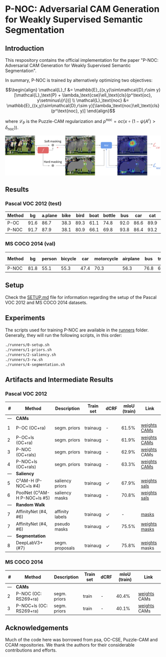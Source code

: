 # P-NOC: Adversarial CAM Generation for Weakly Supervised Semantic Segmentation

## Introduction

This respository contains the official implementation for the paper
"P-NOC: Adversarial CAM Generation for Weakly Supervised Semantic Segmentation".

In summary, P-NOC is trained by alternatively optimizing two objectives:
```math
\begin{align}
    \mathcal{L}_f &= \mathbb{E}_{(x,y)\sim\mathcal{D},r\sim y}[\mathcal{L}_\text{P} + \lambda_\text{cse}\ell_\text{cls}(p^\text{oc}, y\setminus\{r\})] \\
    \mathcal{L}_\text{noc} &= \mathbb{E}_{(x,y)\sim\mathcal{D},r\sim y}[\lambda_\text{noc}\ell_\text{cls}(p^\text{noc}, y)]
\end{align}
```
where $`\mathcal{L}_\text{P}`$ is the Puzzle-CAM regularization and $`p^\text{noc} = oc(x \circ (1 - \psi(A^r) > \delta_\text{noc}))`$.

![Diagram for the proposed training method P-NOC.](assets/diagram-noc-cse.png)

## Results
### Pascal VOC 2012 (test)

| Method | bg | a.plane | bike | bird  | boat  | bottle | bus   | car   | cat   | chair | cow   | d.table | dog   | horse | m.bike | person | p.plant | sheep | sofa  | train | tv | Overall |
| --- | --- | --- | --- | --- | --- | --- | --- | --- | --- | --- | --- | --- | --- | --- | --- | --- | --- | --- | --- | --- | --- | --- |
| P-OC | 91.6 | 86.7 | 38.3 | 89.3 | 61.1 | 74.8 | 92.0 | 86.6 | 89.9 | 20.5 | 85.8 | 57.0 | 90.2 | 83.5 | 83.4 | 80.8 | 68.0 | 87.0 | 47.1 | 62.8 | 43.1 | 72.4 |
| P-NOC | 91.7 | 87.9 | 38.1 | 80.9 | 66.1 | 69.8 | 93.8 | 86.4 | 93.2 | 37.4 | 83.6 | 60.9 | 92.3 | 84.7 | 83.8 | 80.5 | 62.3 | 81.9 | 53.1 | 77.7 | 36.7 | 73.5 |

### MS COCO 2014 (val)

| Method | bg | person | bicycle | car | motorcycle | airplane | bus | train | truck | boat | traffic light | fire hydrant | stop sign | parking meter | bench | bird | cat | dog | horse | sheep | cow | elephant | bear | zebra | giraffe | backpack | umbrella | handbag | tie | suitcase | frisbee | skis | snowboard | sports ball | kite | baseball bat | baseball glove | skateboard | surfboard | tennis racket | bottle | wine glass | cup | fork | knife | spoon | bowl | banana | apple | sandwich | orange | broccoli | carrot | hot dog | pizza | donut | cake | chair | couch | potted plant | bed | dining table | toilet | tv | laptop | mouse | remote | keyboard | cell phone | microwave | oven | toaster | sink | refrigerator | book | clock | vase | scissors | teddy bear | hair drier | toothbrush | Overall |
| --- | --- | --- | --- | --- | --- | --- | --- | --- | --- | --- | --- | --- | --- | --- | --- | --- | --- | --- | --- | --- | --- | --- | --- | --- | --- | --- | --- | --- | --- | --- | --- | --- | --- | --- | --- | --- | --- | --- | --- | --- | --- | --- | --- | --- | --- | --- | --- | --- | --- | --- | --- | --- | --- | --- | --- | --- | --- | --- | --- | --- | --- | --- | --- | --- | --- | --- | --- | --- | --- | --- | --- | --- | --- | --- | --- | --- | --- | --- | --- | --- | --- | --- |
| P-NOC | 81.8 | 55.1 | 55.3 | 47.4 | 70.3 | 56.3 | 76.8 | 68.4 | 54.6 | 49.0 | 46.6 | 77.4 | 74.4 | 71.5 | 40.4 | 62.3 | 76.5 | 76.1 | 68.1 | 75.3 | 78.5 | 80.6 | 85.0 | 80.7 | 73.6 | 28.0 | 63.3 | 14.4 | 15.5 | 54.1 | 50.4 | 8.2 | 42.7 | 54.5 | 46.3 | 19.1 | 14.2 | 26.5 | 34.9 | 20.0 | 40.0 | 42.7 | 36.2 | 23.2 | 27.8 | 17.3 | 16.6 | 62.9 | 53.3 | 46.4 | 62.1 | 41.1 | 28.4 | 55.1 | 62.7 | 66.4 | 54.3 | 25.2 | 34.3 | 25.4 | 44.5 | 13.7 | 65.1 | 40.7 | 55.9 | 23.2 | 30.0 | 60.1 | 65.5 | 46.4 | 36.2 | 36.5 | 34.4 | 27.7 | 37.9 | 25.3 | 35.8 | 54.1 | 71.8 | 29.1 | 37.3 | 47.7 |

## Setup
Check the [SETUP.md](SETUP.md) file for information regarding the setup of the Pascal VOC 2012 and MS COCO 2014 datasets.

## Experiments

The scripts used for training P-NOC are available in the [runners](runners) folder.
Generally, they will run the following scripts, in this order:

```shell
./runners/0-setup.sh
./runners/1-priors.sh
./runners/2-saliency.sh
./runners/3-rw.sh
./runners/4-segmentation.sh
```

## Artifacts and Intermediate Results

### Pascal VOC 2012

| #   | Method | Description | Train set |  dCRF | mIoU (train) | Link |
| --- |    --- |         --- |       --- |   --- |  --- | ---  |
| —   | **CAMs** |
| 1   | P-OC (OC+ra)       | segm. priors | trainaug    |  - | 61.5% | [weights](https://drive.google.com/file/d/1IO0vqWSWYoL2j29es3vgzg8Ea2PdLuhm/view?usp=sharing) [CAMs](https://drive.google.com/file/d/1Gl9nu3Y-2TmSXio7UJQLgF-wiFxz-Y5h/view?usp=sharing)
| 2   | P-OC+ls (OC+ra)    | segm. priors | trainaug |  - | 61.9% | [weights](https://drive.google.com/file/d/1uEx5KDs8Wcaha5aEshYILEc0ICE-DTNo/view?usp=sharing) [CAMs](https://drive.google.com/file/d/1vmMfRElbUIvx_M6Say1-2G3-wObC5p9l/view?usp=drive_link)
| 3   | P-NOC (OC+rals)    | segm. priors | trainaug |  - | 62.9% | [weights](https://drive.google.com/file/d/1rCC8eWBdI2ChODsI5z8lm1-Ce2pa0zv1/view?usp=drive_link) CAMs |
| 4   | P-NOC+ls (OC+rals) | segm. priors | trainaug |  - | 63.3% | [weights](https://drive.google.com/file/d/1X4fsGdDGpDBbWq2n_FGkqOtgOETS0x_P/view?usp=drive_link) [CAMs](https://drive.google.com/file/d/1KyenobT13vFnk_wrYlcrYOSnXmH2jLte/view?usp=drive_link) |
| —   | **Saliency** |
| 5   | C²AM-H (P-NOC+ls #4)         | saliency priors | trainaug |  ✓ | 67.9% | [weights](https://drive.google.com/file/d/1l37cudoH-pTpOpxakUSoPwp4wiIN2_8n/view?usp=sharing) [sals](https://drive.google.com/file/d/1foXVj0UoP3rHgsEWGwBtycMQS1UqHzKf/view?usp=drive_link) |
| 6   | PoolNet (C²AM-H P-NOC+ls #5) | saliency masks  | trainaug |  - | 70.8% | [weights](https://drive.google.com/file/d/1mIlu1WhtLz6tKRNibD4L9FU8X7zzD5Xz/view?usp=drive_link) [sals](https://drive.google.com/file/d/1xUj2PDUvvqRuH0mG10drveULS3wb2y7b/view?usp=drive_link) |
| —   | **Random Walk** |
| 7   | AffinityNet (#4, #6) | affinity labels | trainaug | ✓ | -     | [masks](https://drive.google.com/file/d/1Y3H9AgyvzqSVDM_2UJFCh116T4daRLeG/view?usp=sharing)
| 7   | AffinityNet (#4, #6) | pseudo masks    | trainaug | ✓ | 75.5% | [weights](https://drive.google.com/file/d/1yff6VLnsPyRAkvnMBLDpC0yVtAKSdS6F/view?usp=drive_link) [masks](https://drive.google.com/file/d/18ZVPRfnhFreY1I2WWklysqUsBU7IOzKt/view?usp=sharing) |
| —   | **Segmentation** |
| 8   | DeepLabV3+ (#7)      | segm. proposals | trainaug | ✓ | 75.8% | [weights](https://drive.google.com/file/d/1nse8KYEanQuF2t_xPO8ed67uLfNkGwIs/view?usp=drive_link) masks


### MS COCO 2014

| #   | Method | Description | Train set |  dCRF | mIoU (train) | Link |
| --- |    --- |         --- |       --- |   --- |  --- | ---  |
| —   | **CAMs** |
| 2   | P-NOC (OC: RS269+ra)    | segm. priors | train | - | 40.4% | [weights](https://drive.google.com/file/d/1s0sum2ni0XLPNnaNM3BOm7UQdzJbypWJ/view?usp=drive_link) CAMs |
| 3   | P-NOC+ls (OC: RS269+ra) | segm. priors | train | - | 40.1% | [weights](https://drive.google.com/file/d/1KCU3U_6_dLD9jbt7ArTmlMYwHurHD-p0/view?usp=sharing) CAMs |


## Acknowledgements

Much of the code here was borrowed from psa, OC-CSE, Puzzle-CAM and CCAM repositories.
We thank the authors for their considerable contributions and efforts.
